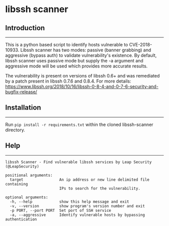 # libssh scanner

## Introduction

* * *

This is a python based script to identify hosts vulnerable to CVE-2018-10933. Libssh scanner has two modes: passive (banner grabbing) and aggressive (bypass auth) to validate vulnerability's existence. By default, libssh scanner uses passive mode but supply the -a argument and aggressive mode will be used which provides more accurate results.

The vulnerability is present on versions of libssh 0.6+ and was remediated by a patch present in libssh 0.7.6 and 0.8.4. For more details: <https://www.libssh.org/2018/10/16/libssh-0-8-4-and-0-7-6-security-and-bugfix-release/>

## Installation

* * *

Run `pip install -r requirements.txt` within the cloned libssh-scanner directory.

## Help

* * *

    libssh Scanner - Find vulnerable libssh services by Leap Security (@LeapSecurity)

    positional arguments:
      target                An ip address or new line delimited file containing
                            IPs to search for the vulnerability.

    optional arguments:
      -h, --help            show this help message and exit
      -v, --version         show program's version number and exit
      -p PORT, --port PORT  Set port of SSH service
      -a, --aggressive      Identify vulnerable hosts by bypassing authentication
